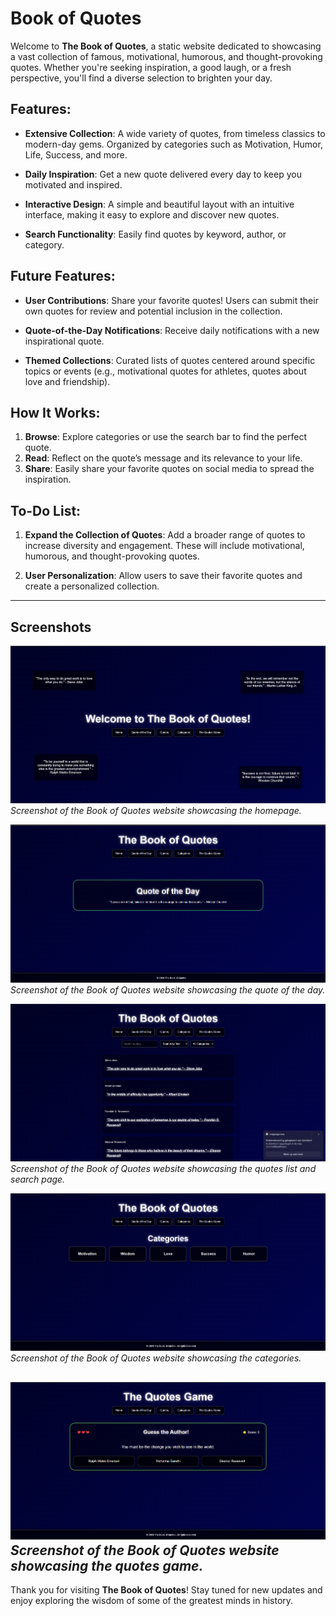 # Book of Quotes

Welcome to **The Book of Quotes**, a static website dedicated to showcasing a vast collection of famous, motivational, humorous, and thought-provoking quotes. Whether you're seeking inspiration, a good laugh, or a fresh perspective, you'll find a diverse selection to brighten your day.

## Features:

- **Extensive Collection**: A wide variety of quotes, from timeless classics to modern-day gems. Organized by categories such as Motivation, Humor, Life, Success, and more.

- **Daily Inspiration**: Get a new quote delivered every day to keep you motivated and inspired.

- **Interactive Design**: A simple and beautiful layout with an intuitive interface, making it easy to explore and discover new quotes.

- **Search Functionality**: Easily find quotes by keyword, author, or category.

## Future Features:

- **User Contributions**: Share your favorite quotes! Users can submit their own quotes for review and potential inclusion in the collection.

- **Quote-of-the-Day Notifications**: Receive daily notifications with a new inspirational quote.

- **Themed Collections**: Curated lists of quotes centered around specific topics or events (e.g., motivational quotes for athletes, quotes about love and friendship).

## How It Works:

1. **Browse**: Explore categories or use the search bar to find the perfect quote.
2. **Read**: Reflect on the quote’s message and its relevance to your life.
3. **Share**: Easily share your favorite quotes on social media to spread the inspiration.

## To-Do List:

1. **Expand the Collection of Quotes**: Add a broader range of quotes to increase diversity and engagement. These will include motivational, humorous, and thought-provoking quotes.

2. **User Personalization**: Allow users to save their favorite quotes and create a personalized collection.

---

## Screenshots

![Home Screenshot](screenshots/home_screenshot.png)
*Screenshot of the Book of Quotes website showcasing the homepage.*

![Quote of the day Screenshot](screenshots/quote_of_the_day_screenshot.png)
*Screenshot of the Book of Quotes website showcasing the quote of the day.*

![Quoteslist Screenshot](screenshots/quoteslist_screenshot.png)
*Screenshot of the Book of Quotes website showcasing the quotes list and search page.*

![Categories Screenshot](screenshots/categories_screenshot.png)
*Screenshot of the Book of Quotes website showcasing the categories.*

![Quotes game_Screenshot](screenshots/quotes_game_screenshot.png)
*Screenshot of the Book of Quotes website showcasing the quotes game.*
---

Thank you for visiting **The Book of Quotes**! Stay tuned for new updates and enjoy exploring the wisdom of some of the greatest minds in history.
